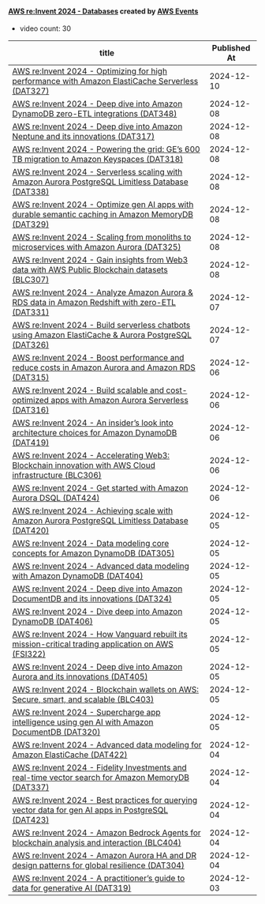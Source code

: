 

#### [AWS re:Invent 2024 - Databases](https://www.youtube.com/playlist?list=PL2yQDdvlhXf9IiD_yeNFVZxzQfDPqEMRu) created by [AWS Events](https://www.youtube.com/channel/UCdoadna9HFHsxXWhafhNvKw)

* video count: 30 

| title                                                                                                                                               | Published At |
| --------------------------------------------------------------------------------------------------------------------------------------------------- | ------------ |
| [AWS re:Invent 2024 - Optimizing for high performance with Amazon ElastiCache Serverless (DAT327)](https://www.youtube.com/watch?v=iJMajVNrOdE)     | 2024-12-10   |
| [AWS re:Invent 2024 - Deep dive into Amazon DynamoDB zero-ETL integrations (DAT348)](https://www.youtube.com/watch?v=rsBZDCMDcqU)                   | 2024-12-08   |
| [AWS re:Invent 2024 - Deep dive into Amazon Neptune and its innovations (DAT317)](https://www.youtube.com/watch?v=hha8rzO0dA4)                      | 2024-12-08   |
| [AWS re:Invent 2024 - Powering the grid: GE’s 600 TB migration to Amazon Keyspaces (DAT318)](https://www.youtube.com/watch?v=vo8H8OpCox4)           | 2024-12-08   |
| [AWS re:Invent 2024 - Serverless scaling with Amazon Aurora PostgreSQL Limitless Database (DAT338)](https://www.youtube.com/watch?v=1X_rgSXV6Jg)    | 2024-12-08   |
| [AWS re:Invent 2024 - Optimize gen AI apps with durable semantic caching in Amazon MemoryDB (DAT329)](https://www.youtube.com/watch?v=2mNXSv7cTLI)  | 2024-12-08   |
| [AWS re:Invent 2024 - Scaling from monoliths to microservices with Amazon Aurora (DAT325)](https://www.youtube.com/watch?v=2LDm-12rXvw)             | 2024-12-08   |
| [AWS re:Invent 2024 - Gain insights from Web3 data with AWS Public Blockchain datasets (BLC307)](https://www.youtube.com/watch?v=eBsD-Egct9E)       | 2024-12-08   |
| [AWS re:Invent 2024 - Analyze Amazon Aurora & RDS data in Amazon Redshift with zero-ETL (DAT331)](https://www.youtube.com/watch?v=2cwzFQweGkY)      | 2024-12-07   |
| [AWS re:Invent 2024 - Build serverless chatbots using Amazon ElastiCache & Aurora PostgreSQL (DAT326)](https://www.youtube.com/watch?v=g5-hcwwuzn0) | 2024-12-07   |
| [AWS re:Invent 2024 - Boost performance and reduce costs in Amazon Aurora and Amazon RDS (DAT315)](https://www.youtube.com/watch?v=YGFWbS9ZJZk)     | 2024-12-06   |
| [AWS re:Invent 2024 - Build scalable and cost-optimized apps with Amazon Aurora Serverless (DAT316)](https://www.youtube.com/watch?v=YkQYqGuICt4)   | 2024-12-06   |
| [AWS re:Invent 2024 - An insider’s look into architecture choices for Amazon DynamoDB (DAT419)](https://www.youtube.com/watch?v=csvPepC6tKk)        | 2024-12-06   |
| [AWS re:Invent 2024 - Accelerating Web3: Blockchain innovation with AWS Cloud infrastructure (BLC306)](https://www.youtube.com/watch?v=_6U9JPcI8c0) | 2024-12-06   |
| [AWS re:Invent 2024 - Get started with Amazon Aurora DSQL (DAT424)](https://www.youtube.com/watch?v=9wx5qNUJdCE)                                    | 2024-12-06   |
| [AWS re:Invent 2024 - Achieving scale with Amazon Aurora PostgreSQL Limitless Database (DAT420)](https://www.youtube.com/watch?v=pUqVCK7Ggh0)       | 2024-12-05   |
| [AWS re:Invent 2024 - Data modeling core concepts for Amazon DynamoDB (DAT305)](https://www.youtube.com/watch?v=cyge2Lx4Jvw)                        | 2024-12-05   |
| [AWS re:Invent 2024 - Advanced data modeling with Amazon DynamoDB (DAT404)](https://www.youtube.com/watch?v=hjqrDqVaiw0)                            | 2024-12-05   |
| [AWS re:Invent 2024 - Deep dive into Amazon DocumentDB and its innovations (DAT324)](https://www.youtube.com/watch?v=VWVshYjd2mw)                   | 2024-12-05   |
| [AWS re:Invent 2024 - Dive deep into Amazon DynamoDB (DAT406)](https://www.youtube.com/watch?v=Qzs8mU5dgx4)                                         | 2024-12-05   |
| [AWS re:Invent 2024 - How Vanguard rebuilt its mission-critical trading application on AWS (FSI322)](https://www.youtube.com/watch?v=WpkpqE2Nub8)   | 2024-12-05   |
| [AWS re:Invent 2024 - Deep dive into Amazon Aurora and its innovations (DAT405)](https://www.youtube.com/watch?v=kVVdHezNTpw)                       | 2024-12-05   |
| [AWS re:Invent 2024 - Blockchain wallets on AWS: Secure, smart, and scalable (BLC403)](https://www.youtube.com/watch?v=hKZtadwZgw8)                 | 2024-12-05   |
| [AWS re:Invent 2024 - Supercharge app intelligence using gen AI with Amazon DocumentDB (DAT320)](https://www.youtube.com/watch?v=bCuKYkxabDs)       | 2024-12-05   |
| [AWS re:Invent 2024 - Advanced data modeling for Amazon ElastiCache (DAT422)](https://www.youtube.com/watch?v=Ej6TRC_uYzA)                          | 2024-12-04   |
| [AWS re:Invent 2024 - Fidelity Investments and real-time vector search for Amazon MemoryDB (DAT337)](https://www.youtube.com/watch?v=HxZVDrH7bfU)   | 2024-12-04   |
| [AWS re:Invent 2024 - Best practices for querying vector data for gen AI apps in PostgreSQL (DAT423)](https://www.youtube.com/watch?v=L8fQqVwTT3Y)  | 2024-12-04   |
| [AWS re:Invent 2024 - Amazon Bedrock Agents for blockchain analysis and interaction (BLC404)](https://www.youtube.com/watch?v=SCroypkCP-Y)          | 2024-12-04   |
| [AWS re:Invent 2024 - Amazon Aurora HA and DR design patterns for global resilience (DAT304)](https://www.youtube.com/watch?v=fvL0nOa-eyU)          | 2024-12-04   |
| [AWS re:Invent 2024 - A practitioner’s guide to data for generative AI (DAT319)](https://www.youtube.com/watch?v=o1F2yJu2nDw)                       | 2024-12-03   |